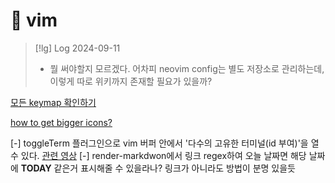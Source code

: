 # 󰏢 vim

> [!lg] Log 2024-09-11
> - 뭘 써야할지 모르겠다. 어차피 neovim config는 별도 저장소로 관리하는데, 이렇게 따로 위키까지 존재할 필요가 있을까?


[모든 keymap 확인하기](/Programing/tools/vim/모든_keymap_확인하기)

[how to get bigger icons?](https://www.reddit.com/r/neovim/comments/1f6a3q3/what_nerd_fonts_have_bigger_icons_than_the_others/)




[-] toggleTerm 플러그인으로 vim 버퍼 안에서 '다수의 고유한 터미널(id 부여)'을 열 수 있다. [관련 영상](https://www.youtube.com/watch?v=lbZkCPaFom0)
[-] render-markdwon에서 링크 regex하여 오늘 날짜면 해당 날짜에 **TODAY** 같은거 표시해줄 수 있을라나? 링크가 아니라도 방법이 분명 있을듯

